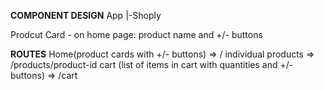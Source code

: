 **COMPONENT DESIGN**
App
|-Shoply

Prodcut Card - on home page: product name and +/- buttons



**ROUTES**
Home(product cards with +/- buttons) => /
individual products => /products/product-id
cart 
  (list of items in cart 
  with quantities and +/- buttons) => /cart